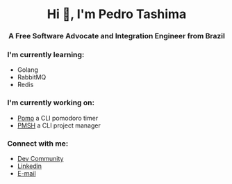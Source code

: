 <h1 align="center">Hi 👋, I'm Pedro Tashima</h1>
<h3 align="center">A Free Software Advocate and Integration Engineer from Brazil</h3>

### I'm currently learning:
* Golang
* RabbitMQ
* Redis

### I'm currently working on:
* [Pomo](https://github.com/Tashima42/pomo) a CLI pomodoro timer
* [PMSH](https://github.com/Tashima42/pmsh) a CLI project manager

### Connect with me:
* [Dev Community](https://dev.to/tashima42)
* [Linkedin](https://www.linkedin.com/in/pedrotashima/)
* [E-mail](mailto:pedrotashima@protonmail.com)
